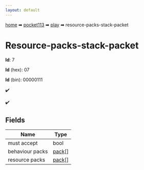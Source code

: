 ```yaml
---
layout: default
---
```


[home](/) ➡ [pocket113](/protocol/pocket113) ➡ [play](/protocol/pocket113/play) ➡ resource-packs-stack-packet

# Resource-packs-stack-packet

**Id**: 7

**Id** (hex): 07

**Id** (bin): 00000111

✔️

✔️

## Fields

Name | Type
---|---
must accept | bool
behaviour packs | [pack](/protocol/pocket113/types/pack)[]
resource packs | [pack](/protocol/pocket113/types/pack)[]


